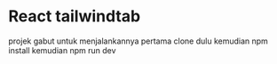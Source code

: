 # React tailwindtab

projek gabut
untuk menjalankannya pertama clone dulu kemudian npm install kemudian npm run dev

